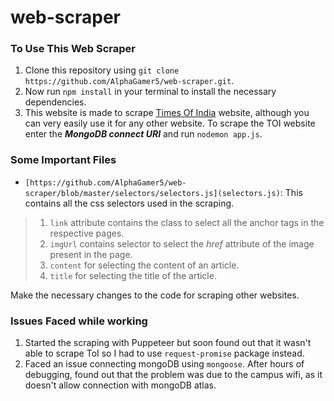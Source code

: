 # web-scraper
### To Use This Web Scraper
1. Clone this repository using `git clone https://github.com/AlphaGamer5/web-scraper.git`.
2. Now run `npm install` in your terminal to install the necessary dependencies.
3. This website is made to scrape [Times Of India](https://timesofindia.indiatimes.com/) website, although you can very easily use it for any other website. To scrape the TOI website enter the ***MongoDB connect URI*** and run `nodemon app.js`.

### Some Important Files
* `[https://github.com/AlphaGamer5/web-scraper/blob/master/selectors/selectors.js](selectors.js)`: This contains all the css selectors used in the scraping. 
> 1. `link` attribute contains the class to select all the anchor tags in the respective pages.
> 2. `imgUrl` contains selector to select the *href* attribute of the image present in the page.
> 3. `content` for selecting the content of an article.
> 4. `title` for selecting the title of the article.

Make the necessary changes to the code for scraping other websites.

### Issues Faced while working
1. Started the scraping with Puppeteer but soon found out that it wasn't able to scrape ToI so I had to use `request-promise` package instead.
2. Faced an issue connecting mongoDB using `mongoose`. After hours of debugging, found out that the problem was due to the campus wifi, as it doesn't allow connection with mongoDB atlas.

